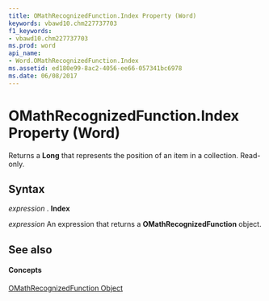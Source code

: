 ```yaml
---
title: OMathRecognizedFunction.Index Property (Word)
keywords: vbawd10.chm227737703
f1_keywords:
- vbawd10.chm227737703
ms.prod: word
api_name:
- Word.OMathRecognizedFunction.Index
ms.assetid: ed180e99-8ac2-4056-ee66-057341bc6978
ms.date: 06/08/2017
---
```



# OMathRecognizedFunction.Index Property (Word)

Returns a **Long** that represents the position of an item in a collection. Read-only.


## Syntax

 _expression_ . **Index**

 _expression_ An expression that returns a **OMathRecognizedFunction** object.


## See also


#### Concepts


[OMathRecognizedFunction Object](omathrecognizedfunction-object-word.md)

